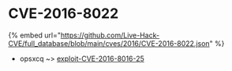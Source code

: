 # CVE-2016-8022
{% embed url="https://github.com/Live-Hack-CVE/full_database/blob/main/cves/2016/CVE-2016-8022.json" %}

* opsxcq ~> [exploit-CVE-2016-8016-25](https://www.alice-snow.ru/2016/database/cve-2016-8022/exploit-cve-2016-8016-25-opsxcq)